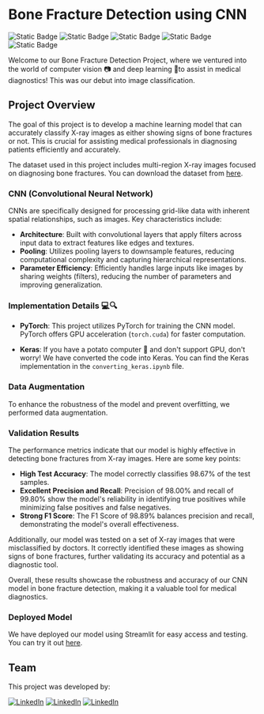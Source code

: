 # Bone Fracture Detection using CNN
![Static Badge](https://img.shields.io/badge/PyTorch-555555?logo=PyTorch&logoColor=red)
![Static Badge](https://img.shields.io/badge/Keras-555555?logo=Keras&logoColor=red)
![Static Badge](https://img.shields.io/badge/TensorFlow-555555?logo=TensorFlow&logoColor=orange)
![Static Badge](https://img.shields.io/badge/DeepLearning-555555)
![Static Badge](https://img.shields.io/badge/Streamlit-555555?logo=Streamlit&logoColor=red)


Welcome to our Bone Fracture Detection Project, where we ventured into the world of computer vision 📷 and deep learning 🧠to assist in medical diagnostics! This was our debut into image classification.

## Project Overview

The goal of this project is to develop a machine learning model that can accurately classify X-ray images as either showing signs of bone fractures or not. This is crucial for assisting medical professionals in diagnosing patients efficiently and accurately.

The dataset used in this project includes multi-region X-ray images focused on diagnosing bone fractures. You can download the dataset from [here](https://drive.google.com/file/d/1WeuxOenviI1_ElW5ISED4MhvR_YFYdmB/view).


### CNN (Convolutional Neural Network)

CNNs are specifically designed for processing grid-like data with inherent spatial relationships, such as images. Key characteristics include:

- **Architecture**: Built with convolutional layers that apply filters across input data to extract features like edges and textures.
- **Pooling**: Utilizes pooling layers to downsample features, reducing computational complexity and capturing hierarchical representations.
- **Parameter Efficiency**: Efficiently handles large inputs like images by sharing weights (filters), reducing the number of parameters and improving generalization.

### Implementation Details 💻🔍

- **PyTorch**: This project utilizes PyTorch for training the CNN model. PyTorch offers GPU acceleration (`torch.cuda`) for faster computation.
  
- **Keras**: If you have a potato computer 🥔 and don't support GPU, don't worry! We have converted the code into Keras. You can find the Keras implementation in the `converting_keras.ipynb` file.


### Data Augmentation

To enhance the robustness of the model and prevent overfitting, we performed data augmentation.

### Validation Results

The performance metrics indicate that our model is highly effective in detecting bone fractures from X-ray images. Here are some key points:

- **High Test Accuracy**: The model correctly classifies 98.67% of the test samples.
- **Excellent Precision and Recall**: Precision of 98.00% and recall of 99.80% show the model's reliability in identifying true positives while minimizing false positives and false negatives.
- **Strong F1 Score**: The F1 Score of 98.89% balances precision and recall, demonstrating the model's overall effectiveness.

Additionally, our model was tested on a set of X-ray images that were misclassified by doctors. It correctly identified these images as showing signs of bone fractures, further validating its accuracy and potential as a diagnostic tool.

Overall, these results showcase the robustness and accuracy of our CNN model in bone fracture detection, making it a valuable tool for medical diagnostics.

### Deployed Model

We have deployed our model using Streamlit for easy access and testing. You can try it out [here](https://bonefracturedetector.streamlit.app).

## Team
This project was developed by:

[![LinkedIn](https://img.shields.io/badge/Alexandre-0077B5?style=for-the-badge&logo=linkedin&logoColor=white)](https://www.linkedin.com/in/alex-conte/)
[![LinkedIn](https://img.shields.io/badge/Rodrigo-0077B5?style=for-the-badge&logo=linkedin&logoColor=white)](https://www.linkedin.com/in/rodrigo-pierini/)
[![LinkedIn](https://img.shields.io/badge/Lydia-0077B5?style=for-the-badge&logo=linkedin&logoColor=white)](https://www.linkedin.com/in/lylrg/)


